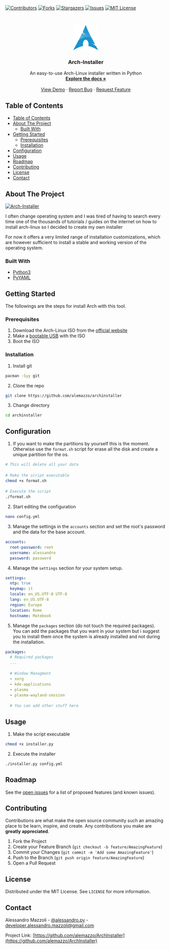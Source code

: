 [![Contributors][contributors-shield]][contributors-url]
[![Forks][forks-shield]][forks-url]
[![Stargazers][stars-shield]][stars-url]
[![Issues][issues-shield]][issues-url]
[![MIT License][license-shield]][license-url]



<!-- PROJECT LOGO -->
<br />
<p align="center">
  <a href="https://github.com/alemazzo/ArchInstaller">
    <img src="images/logo.png" alt="Logo" width="80" height="80">
  </a>

  <h3 align="center">Arch-Installer</h3>

  <p align="center">
    An easy-to-use Arch-Linux installer written in Python
    <br />
    <a href="https://github.com/alemazzo/ArchInstaller"><strong>Explore the docs »</strong></a>
    <br />
    <br />
    <a href="https://github.com/alemazzo/ArchInstaller">View Demo</a>
    ·
    <a href="https://github.com/alemazzo/ArchInstaller">Report Bug</a>
    ·
    <a href="https://github.com/alemazzo/ArchInstaller">Request Feature</a>
  </p>
</p>



<!-- TABLE OF CONTENTS -->
## Table of Contents

- [Table of Contents](#table-of-contents)
- [About The Project](#about-the-project)
  - [Built With](#built-with)
- [Getting Started](#getting-started)
  - [Prerequisites](#prerequisites)
  - [Installation](#installation)
- [Configuration](#configuration)
- [Usage](#usage)
- [Roadmap](#roadmap)
- [Contributing](#contributing)
- [License](#license)
- [Contact](#contact)



<!-- ABOUT THE PROJECT -->
## About The Project

[![Arch-Installer][product-screenshot]](images/product.png)

I often change operating system and I was tired of having to search every time one of the thousands of tutorials / guides on the internet on how to install arch-linux so I decided to create my own installer


For now it offers a very limited range of installation customizations, which are however sufficient to install a stable and working version of the operating system.

### Built With

* [Python3](https://www.python.org)
* [PyYAML](https://pyyaml.org)


<!-- GETTING STARTED -->
## Getting Started

The followings are the steps for install Arch with this tool.

### Prerequisites

1. Download the Arch-Linux ISO from the [official website](https://archlinux.org/download/)
2. Make a [bootable USB](https://wiki.archlinux.org/title/USB_flash_installation_medium) with the ISO
3. Boot the ISO
### Installation

1. Install git
```sh
pacman -Syy git
```
2. Clone the repo
```sh
git clone https://github.com/alemazzo/archinstaller
```
3. Change directory
```sh
cd archinstaller
```
## Configuration

1. If you want to make the partitions by yourself this is the moment. Otherwise use the `format.sh` script for erase all the disk and create a unique partition for the os.
```sh
# This will delete all your data

# Make the script executable
chmod +x format.sh 

# Execute the script
./format.sh
```
2. Start editing the configuration
```sh
nano config.yml
```
3. Manage the settings in the `accounts` section and set the root's password and the data for the base account.
```yaml
accounts:
  root-password: root
  username: alessandro
  password: password
```
4. Manage the `settings` section for your system setup.
```yaml
settings:
  ntp: true
  keymap: it
  locale: en_US.UTF-8 UTF-8
  lang: en_US.UTF-8
  region: Europe
  location: Rome
  hostname: Matebook
```
5. Manage the `packages` section (do not touch the required packages). <br>
You can add the packages that you want in your system but i suggest you to install them once the system is already installed and not during the installation.
```yaml
packages:
  # Required packages
  ...

  # Window Managment
  - xorg
  - kde-applications
  - plasma
  - plasma-wayland-session

  # You can add other stuff here

```


<!-- USAGE EXAMPLES -->
## Usage


1. Make the script executable
```sh
chmod +x installer.py
```
2.  Execute the installer
```sh
./installer.py config.yml
```


<!-- ROADMAP -->
## Roadmap

See the [open issues](https://github.com/alemazzo/ArchInstaller/issues) for a list of proposed features (and known issues).

<!-- CONTRIBUTING -->
## Contributing

Contributions are what make the open source community such an amazing place to be learn, inspire, and create. Any contributions you make are **greatly appreciated**.

1. Fork the Project
2. Create your Feature Branch (`git checkout -b feature/AmazingFeature`)
3. Commit your Changes (`git commit -m 'Add some AmazingFeature'`)
4. Push to the Branch (`git push origin feature/AmazingFeature`)
5. Open a Pull Request



<!-- LICENSE -->
## License

Distributed under the MIT License. See `LICENSE` for more information.

<!-- CONTACT -->
## Contact

Alessandro Mazzoli - [@alessandro.py](https://instagram.com/alessandro.py) - developer.alessandro.mazzoli@gmail.com

Project Link: [https://github.com/alemazzo/ArchInstaller](https://github.com/alemazzo/ArchInstaller)

<!-- MARKDOWN LINKS & IMAGES -->
<!-- https://www.markdownguide.org/basic-syntax/#reference-style-links -->
[contributors-shield]: https://img.shields.io/github/contributors/alemazzo/ArchInstaller.svg?style=flat-square
[contributors-url]: https://github.com/alemazzo/ArchInstaller/graphs/contributors
[forks-shield]: https://img.shields.io/github/forks/alemazzo/ArchInstaller.svg?style=flat-square
[forks-url]: https://github.com/alemazzo/ArchInstaller/network/members
[stars-shield]: https://img.shields.io/github/stars/alemazzo/ArchInstaller.svg?style=flat-square
[stars-url]: https://github.com/alemazzo/ArchInstaller/stargazers
[issues-shield]: https://img.shields.io/github/issues/alemazzo/ArchInstaller.svg?style=flat-square
[issues-url]: https://github.com/alemazzo/ArchInstaller/issues
[license-shield]: https://img.shields.io/github/license/alemazzo/ArchInstaller.svg?style=flat-square
[license-url]: https://github.com/alemazzo/ArchInstaller/blob/master/LICENSE.txt
[product-screenshot]: images/screenshot.png